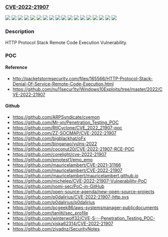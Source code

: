 ### [CVE-2022-21907](https://cve.mitre.org/cgi-bin/cvename.cgi?name=CVE-2022-21907)
![](https://img.shields.io/static/v1?label=Product&message=Windows%2010%20Version%2020H2%20for%2032-bit%20Systems&color=blue)
![](https://img.shields.io/static/v1?label=Product&message=Windows%2010%20Version%2020H2%20for%20ARM64-based%20Systems&color=blue)
![](https://img.shields.io/static/v1?label=Product&message=Windows%2010%20Version%2020H2%20for%20x64-based%20Systems&color=blue)
![](https://img.shields.io/static/v1?label=Product&message=Windows%2010%20Version%2021H1%20for%2032-bit%20Systems&color=blue)
![](https://img.shields.io/static/v1?label=Product&message=Windows%2010%20Version%2021H1%20for%20ARM64-based%20Systems&color=blue)
![](https://img.shields.io/static/v1?label=Product&message=Windows%2010%20Version%2021H1%20for%20x64-based%20Systems&color=blue)
![](https://img.shields.io/static/v1?label=Product&message=Windows%2010%20Version%2021H2%20for%2032-bit%20Systems&color=blue)
![](https://img.shields.io/static/v1?label=Product&message=Windows%2010%20Version%2021H2%20for%20ARM64-based%20Systems&color=blue)
![](https://img.shields.io/static/v1?label=Product&message=Windows%2010%20Version%2021H2%20for%20x64-based%20Systems&color=blue)
![](https://img.shields.io/static/v1?label=Product&message=Windows%2011%20for%20ARM64-based%20Systems&color=blue)
![](https://img.shields.io/static/v1?label=Product&message=Windows%2011%20for%20x64-based%20Systems&color=blue)
![](https://img.shields.io/static/v1?label=Product&message=Windows%20Server%202022%20(Server%20Core%20installation)&color=blue)
![](https://img.shields.io/static/v1?label=Product&message=Windows%20Server%202022&color=blue)
![](https://img.shields.io/static/v1?label=Product&message=Windows%20Server%2C%20version%2020H2%20(Server%20Core%20Installation)&color=blue)
![](https://img.shields.io/static/v1?label=Product&message=Windows%20Server&color=blue)
![](https://img.shields.io/static/v1?label=Product&message=Windows&color=blue)
![](https://img.shields.io/static/v1?label=Version&message=n%2Fa&color=blue)
![](https://img.shields.io/static/v1?label=Vulnerability&message=Remote%20Code%20Execution&color=brighgreen)

### Description

HTTP Protocol Stack Remote Code Execution Vulnerability.

### POC

#### Reference
- http://packetstormsecurity.com/files/165566/HTTP-Protocol-Stack-Denial-Of-Service-Remote-Code-Execution.html
- https://github.com/nu11secur1ty/Windows10Exploits/tree/master/2022/CVE-2022-21907

#### Github
- https://github.com/ARPSyndicate/cvemon
- https://github.com/Mr-xn/Penetration_Testing_POC
- https://github.com/RtlCyclone/CVE_2022_21907-poc
- https://github.com/ZZ-SOCMAP/CVE-2022-21907
- https://github.com/bigblackhat/oFx
- https://github.com/binganao/vulns-2022
- https://github.com/coconut20/CVE-2022-21907-RCE-POC
- https://github.com/corelight/cve-2022-21907
- https://github.com/emotest1/emo_emo
- https://github.com/mauricelambert/CVE-2021-31166
- https://github.com/mauricelambert/CVE-2022-21907
- https://github.com/mauricelambert/mauricelambert.github.io
- https://github.com/michelep/CVE-2022-21907-Vulnerability-PoC
- https://github.com/nomi-sec/PoC-in-GitHub
- https://github.com/open-source-agenda/new-open-source-projects
- https://github.com/p0dalirius/CVE-2022-21907-http.sys
- https://github.com/p0dalirius/p0dalirius
- https://github.com/pcgeek86/aws-systemsmanager-publicdocuments
- https://github.com/tanjiti/sec_profile
- https://github.com/winterwolf32/CVE-S---Penetration_Testing_POC-
- https://github.com/xiska62314/CVE-2022-21907
- https://github.com/ziyadnz/SecurityNotes

